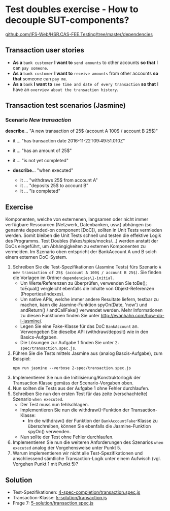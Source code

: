 # Test doubles exercise - How to decouple SUT-components?

[github.com/IFS-Web/HSR.CAS-FEE.Testing/tree/master/dependencies](https://github.com/IFS-Web/HSR.CAS-FEE.Testing/tree/master/dependencies)


## Transaction user stories

* **As a** `bank customer` **I want to** `send amounts` to other accounts **so that** I can `pay someone`.
* **As a** `bank customer` **I want to** `receive amounts` from other accounts **so that** someone can `pay me`.
* **As a** `bank` **I want to** `see time and date of every transaction` **so that** I have an `overview about the transaction history`.


## Transaction test scenarios (Jasmine)

### Scenario *New transaction*
**describe**… "A new transaction of 25$ (account A 100$ / account B 25$)"
* it … "has transaction date 2016-11-22T09:49:51.010Z"
* it … "has an amount of 25$"
* it … "is not yet completed"
 
* **describe**… "when executed"
	* it … "withdraws 25$ from account A"
	* it … "deposits 25$ to account B"
	* it … "is completed"


## Exercise

Komponenten, welche von externenen, langsamen oder nicht immer verfügbare Ressourcen (Netzwerk, Datenbanken, usw.) abhängen (so genannte depended-on component [DoC]), sollten in Unit Tests vermieden werden. Somit bleiben die Unit Tests schnell und testen die effektive Logik des Programms. Test Doubles (fakes/spies/mocks/...) werden anstatt der DoCs eingeführt, um Abhängigkeiten zu externen Komponenten zu vermeiden. Im Szenario oben entspricht der BankAccount A und B solch einem externen DoC-System.

1. Schreiben Sie die Test-Spezifikationen (Jasmine Tests) fürs Szenario ```A new transaction of 25$ (account A 100$ / account B 25$)```. Sie finden die Vorlagen im Ordner `dependencies\1-initial`.
	* Um Werte/Referenzen zu überprüfen, verwenden Sie toBe(); toEqual() vergleicht ebenfalls die Inhalte von Objekt-Referenzen (Properties/Indexes).
	* Um native APIs, welche immer andere Resultate liefern, testbar zu machen, kann die Jasmine-Funktion spyOn(Date, 'now') und andReturn() / andCallFake() verwendet werden. Mehr Informationen zu diesen Funktionen finden Sie unter http://evanhahn.com/how-do-i-jasmine/.
	* Legen Sie eine Fake-Klasse für das DoC ```BankAccount``` an. Verwengeben Sie dieselbe API (withdraw/deposit) wie in den Basics-Aufgaben.
	* Die Lösungen zur Aufgabe 1 finden Sie unter ```2-spec/transaction.spec.js```.
2. Führen Sie die Tests mittels Jasmine aus (analog Bascis-Aufgabe), zum Beispiel:
	```shell
	npm run jasmine --verbose 2-spec/transaction.spec.js
	```
3. Implementieren Sie nun die Initilisierung/Konstruktorlogik der Transaction Klasse gemäss der Scenario-Vorgaben oben.
4. Nun sollten die Tests aus der Aufgabe 1 ohne Fehler durchlaufen.
5. Schreiben Sie nun den ersten Test für das zeite (verschachtelte) Szenario ```when executed```.
	* Der Test muss nun fehlschlagen.
	* Implementieren Sie nun die withdraw()-Funktion der Transaction-Klasse:
		* Im die withdraw() der Funktion der ```BankAccountFake```-Klasse zu überschreiben, können Sie ebenfalls die Jasmine-Funktion spyOn() verwenden.
	* Nun sollte der Test ohne Fehler durchlaufen.
6. Implementieren Sie nun die weiteren Anforderungen des Szenarios ```when executed``` analog der Vorgehensweise unter Punkt 5. 
7. Warum implementieren wir nicht alle Test-Spezifikationen und anschliessend sämtliche Transaction-Logik unter einem Aufwisch (vgl. Vorgehen Punkt 1 mit Punkt 5)?


## Solution

* Test-Spezifikationen: [4-spec-completion/transaction.spec.js](./4-spec-completion/transaction.spec.js)
* Transaction-Klasse: [5-solution/transaction.js](./5-solution/transaction.js)
* Frage 7: [5-solution/transaction.spec.js](./5-solution/transaction.spec.js)
